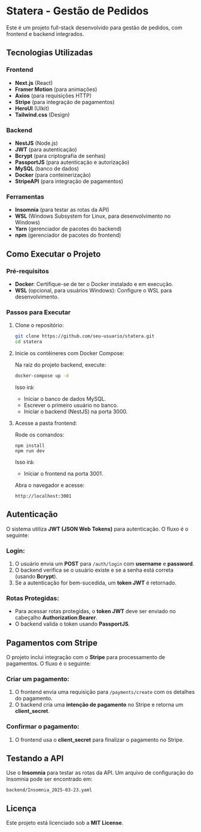 # Statera - Gestão de Pedidos

Este é um projeto full-stack desenvolvido para gestão de pedidos, com frontend e backend integrados.

## Tecnologias Utilizadas

### Frontend
- **Next.js** (React)
- **Framer Motion** (para animações)
- **Axios** (para requisições HTTP)
- **Stripe** (para integração de pagamentos)
- **HeroUI** (UIkit)
- **Tailwind.css** (Design)

### Backend
- **NestJS** (Node.js)
- **JWT** (para autenticação)
- **Bcrypt** (para criptografia de senhas)
- **PassportJS** (para autenticação e autorização)
- **MySQL** (banco de dados)
- **Docker** (para conteinerização)
- **StripeAPI** (para integração de pagamentos)

### Ferramentas
- **Insomnia** (para testar as rotas da API)
- **WSL** (Windows Subsystem for Linux, para desenvolvimento no Windows)
- **Yarn** (gerenciador de pacotes do backend)
- **npm** (gerenciador de pacotes do frontend)

## Como Executar o Projeto

### Pré-requisitos

- **Docker**: Certifique-se de ter o Docker instalado e em execução.
- **WSL** (opcional, para usuários Windows): Configure o WSL para desenvolvimento.

### Passos para Executar

1. Clone o repositório:

   ```bash
   git clone https://github.com/seu-usuario/statera.git
   cd statera
   ```

2. Inicie os contêineres com Docker Compose:

   Na raiz do projeto backend, execute:

   ```bash
   docker-compose up -d
   ```

   Isso irá:
   - Iniciar o banco de dados MySQL.
   - Escrever o primeiro usuário no banco.
   - Iniciar o backend (NestJS) na porta 3000.

3. Acesse a pasta frontend:

   Rode os comandos:
   ```
   npm install
   npm run dev
   ```

   Isso irá:
   - Iniciar o frontend na porta 3001.
   
   Abra o navegador e acesse:
   ```
   http://localhost:3001
   ```

## Autenticação

O sistema utiliza **JWT (JSON Web Tokens)** para autenticação. O fluxo é o seguinte:

### Login:
1. O usuário envia um **POST** para `/auth/login` com **username** e **password**.
2. O backend verifica se o usuário existe e se a senha está correta (usando **Bcrypt**).
3. Se a autenticação for bem-sucedida, um **token JWT** é retornado.

### Rotas Protegidas:
- Para acessar rotas protegidas, o **token JWT** deve ser enviado no cabeçalho **Authorization**:**Bearer**.
- O backend valida o token usando **PassportJS**.

## Pagamentos com Stripe

O projeto inclui integração com o **Stripe** para processamento de pagamentos. O fluxo é o seguinte:

### Criar um pagamento:
1. O frontend envia uma requisição para `/payments/create` com os detalhes do pagamento.
2. O backend cria uma **intenção de pagamento** no Stripe e retorna um **client_secret**.

### Confirmar o pagamento:
1. O frontend usa o **client_secret** para finalizar o pagamento no Stripe.

## Testando a API

Use o **Insomnia** para testar as rotas da API. Um arquivo de configuração do Insomnia pode ser encontrado em:

```
backend/Insomnia_2025-03-23.yaml
```

## Licença

Este projeto está licenciado sob a **MIT License**.
